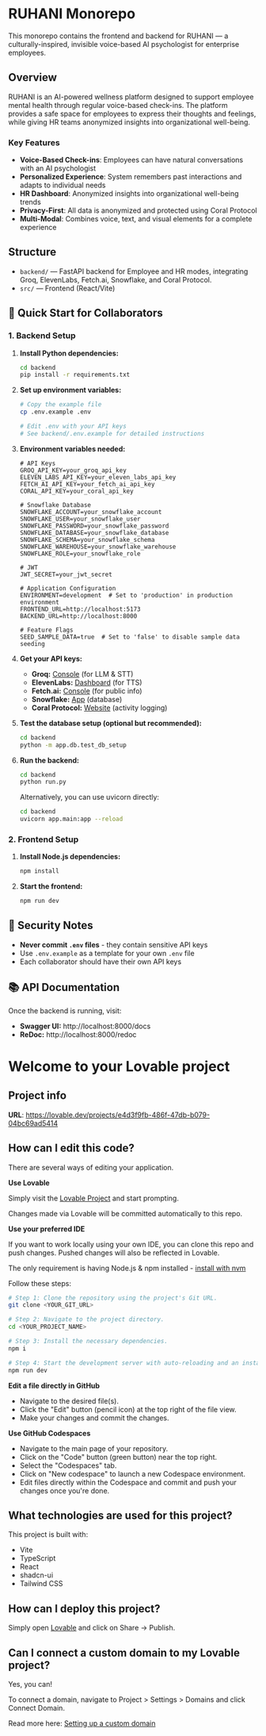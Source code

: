 # RUHANI Monorepo

This monorepo contains the frontend and backend for RUHANI — a culturally-inspired, invisible voice-based AI psychologist for enterprise employees.

## Overview

RUHANI is an AI-powered wellness platform designed to support employee mental health through regular voice-based check-ins. The platform provides a safe space for employees to express their thoughts and feelings, while giving HR teams anonymized insights into organizational well-being.

### Key Features

- **Voice-Based Check-ins**: Employees can have natural conversations with an AI psychologist
- **Personalized Experience**: System remembers past interactions and adapts to individual needs
- **HR Dashboard**: Anonymized insights into organizational well-being trends
- **Privacy-First**: All data is anonymized and protected using Coral Protocol
- **Multi-Modal**: Combines voice, text, and visual elements for a complete experience

## Structure

- `backend/` — FastAPI backend for Employee and HR modes, integrating Groq, ElevenLabs, Fetch.ai, Snowflake, and Coral Protocol.
- `src/` — Frontend (React/Vite)

## 🚀 Quick Start for Collaborators

### 1. Backend Setup

1. **Install Python dependencies:**
   ```sh
   cd backend
   pip install -r requirements.txt
   ```

2. **Set up environment variables:**
   ```sh
   # Copy the example file
   cp .env.example .env
   
   # Edit .env with your API keys
   # See backend/.env.example for detailed instructions
   ```

3. **Environment variables needed:**
   ```
   # API Keys
   GROQ_API_KEY=your_groq_api_key
   ELEVEN_LABS_API_KEY=your_eleven_labs_api_key
   FETCH_AI_API_KEY=your_fetch_ai_api_key
   CORAL_API_KEY=your_coral_api_key
   
   # Snowflake Database
   SNOWFLAKE_ACCOUNT=your_snowflake_account
   SNOWFLAKE_USER=your_snowflake_user
   SNOWFLAKE_PASSWORD=your_snowflake_password
   SNOWFLAKE_DATABASE=your_snowflake_database
   SNOWFLAKE_SCHEMA=your_snowflake_schema
   SNOWFLAKE_WAREHOUSE=your_snowflake_warehouse
   SNOWFLAKE_ROLE=your_snowflake_role
   
   # JWT
   JWT_SECRET=your_jwt_secret
   
   # Application Configuration
   ENVIRONMENT=development  # Set to 'production' in production environment
   FRONTEND_URL=http://localhost:5173
   BACKEND_URL=http://localhost:8000
   
   # Feature Flags
   SEED_SAMPLE_DATA=true  # Set to 'false' to disable sample data seeding
   ```

3. **Get your API keys:**
   - **Groq:** [Console](https://console.groq.com/) (for LLM & STT)
   - **ElevenLabs:** [Dashboard](https://elevenlabs.io/) (for TTS)
   - **Fetch.ai:** [Console](https://console.fetch.ai/) (for public info)
   - **Snowflake:** [App](https://app.snowflake.com/) (database)
   - **Coral Protocol:** [Website](https://coralprotocol.com/) (activity logging)

4. **Test the database setup (optional but recommended):**
   ```sh
   cd backend
   python -m app.db.test_db_setup
   ```

5. **Run the backend:**
   ```sh
   cd backend
   python run.py
   ```
   
   Alternatively, you can use uvicorn directly:
   ```sh
   cd backend
   uvicorn app.main:app --reload
   ```

### 2. Frontend Setup

1. **Install Node.js dependencies:**
   ```sh
   npm install
   ```

2. **Start the frontend:**
   ```sh
   npm run dev
   ```

## 🔐 Security Notes

- **Never commit `.env` files** - they contain sensitive API keys
- Use `.env.example` as a template for your own `.env` file
- Each collaborator should have their own API keys

## 📚 API Documentation

Once the backend is running, visit:
- **Swagger UI:** http://localhost:8000/docs
- **ReDoc:** http://localhost:8000/redoc

# Welcome to your Lovable project

## Project info

**URL**: https://lovable.dev/projects/e4d3f9fb-486f-47db-b079-04bc69ad5414

## How can I edit this code?

There are several ways of editing your application.

**Use Lovable**

Simply visit the [Lovable Project](https://lovable.dev/projects/e4d3f9fb-486f-47db-b079-04bc69ad5414) and start prompting.

Changes made via Lovable will be committed automatically to this repo.

**Use your preferred IDE**

If you want to work locally using your own IDE, you can clone this repo and push changes. Pushed changes will also be reflected in Lovable.

The only requirement is having Node.js & npm installed - [install with nvm](https://github.com/nvm-sh/nvm#installing-and-updating)

Follow these steps:

```sh
# Step 1: Clone the repository using the project's Git URL.
git clone <YOUR_GIT_URL>

# Step 2: Navigate to the project directory.
cd <YOUR_PROJECT_NAME>

# Step 3: Install the necessary dependencies.
npm i

# Step 4: Start the development server with auto-reloading and an instant preview.
npm run dev
```

**Edit a file directly in GitHub**

- Navigate to the desired file(s).
- Click the "Edit" button (pencil icon) at the top right of the file view.
- Make your changes and commit the changes.

**Use GitHub Codespaces**

- Navigate to the main page of your repository.
- Click on the "Code" button (green button) near the top right.
- Select the "Codespaces" tab.
- Click on "New codespace" to launch a new Codespace environment.
- Edit files directly within the Codespace and commit and push your changes once you're done.

## What technologies are used for this project?

This project is built with:

- Vite
- TypeScript
- React
- shadcn-ui
- Tailwind CSS

## How can I deploy this project?

Simply open [Lovable](https://lovable.dev/projects/e4d3f9fb-486f-47db-b079-04bc69ad5414) and click on Share -> Publish.

## Can I connect a custom domain to my Lovable project?

Yes, you can!

To connect a domain, navigate to Project > Settings > Domains and click Connect Domain.

Read more here: [Setting up a custom domain](https://docs.lovable.dev/tips-tricks/custom-domain#step-by-step-guide)
